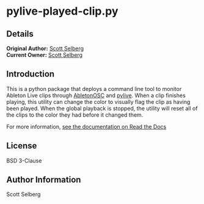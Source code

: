 # pylive-played-clip.py

## Details

**Original Author:** [Scott Selberg](mailto:saselberg2@gmail.com)  
**Current Owner:** [Scott Selberg](mailto:saselberg2@gmail.com)  

## Introduction

This is a python package that deploys a command line tool to monitor
Ableton Live clips through [AbletonOSC](https://github.com/ideoforms/AbletonOSC) and
[pylive](https://github.com/ideoforms/pylive). When a clip finishes playing,
this utility can change the color to visually flag the clip as having been
played. When the global playback is stopped, the utility will reset all of the
clips to the color they had before it changed them.

For more information, [see the documentation on Read the Docs](https://pylive-played-clip.readthedocs.io/en/latest/index.html)

## License

BSD 3-Clause

## Author Information

Scott Selberg
